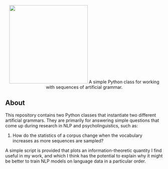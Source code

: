 <div align="center">
 <img src="images/logo.png" width="250"> 
 A simple Python class for working with sequences of artificial grammar.
</div>

## About

This repository contains two Python classes that instantiate two different artificial grammars. 
They are primarily for answering simple questions that come up during research in NLP and psycholinguistics,
such as:

1. How do the statistics of a corpus change when the vocabulary increases as more sequences are sampled?

A simple script is provided that plots an information-theoretic quantity I find useful in my work, 
and which I think has the potential to explain why it might be better to train NLP models on language data in a particular order. 